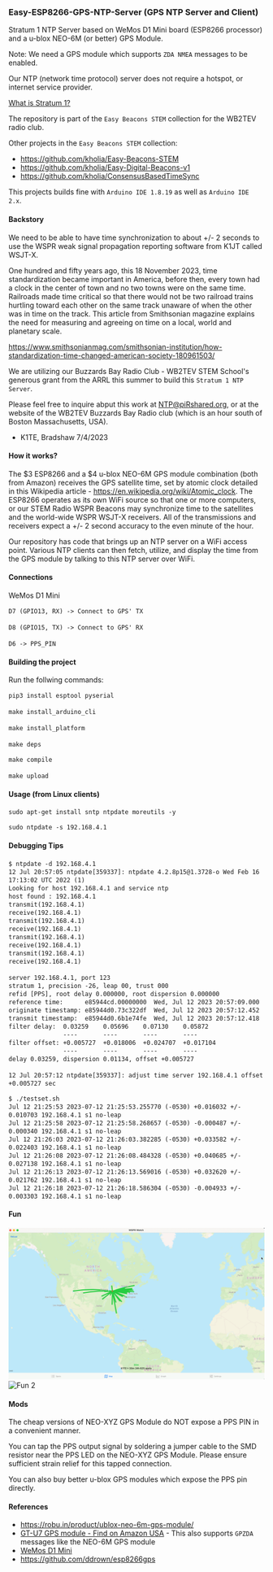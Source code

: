 ### Easy-ESP8266-GPS-NTP-Server (GPS NTP Server and Client)

Stratum 1 NTP Server based on WeMos D1 Mini board (ESP8266 processor) and a
u-blox NEO-6M (or better) GPS Module.

Note: We need a GPS module which supports `ZDA NMEA` messages to be enabled.

Our NTP (network time protocol) server does not require a hotspot, or internet
service provider.

[What is Stratum 1?](https://endruntechnologies.com/products/ntp-time-servers/stratum1)

The repository is part of the `Easy Beacons STEM` collection for the WB2TEV
radio club.

Other projects in the `Easy Beacons STEM` collection:

- https://github.com/kholia/Easy-Beacons-STEM
- https://github.com/kholia/Easy-Digital-Beacons-v1
- https://github.com/kholia/ConsensusBasedTimeSync

This projects builds fine with `Arduino IDE 1.8.19` as well as `Arduino IDE
2.x`.


#### Backstory

We need to be able to have time synchronization to about +/- 2 seconds to use
the WSPR weak signal propagation reporting software from K1JT called WSJT-X.

One hundred and fifty years ago, this 18 November 2023, time standardization
became important in America, before then, every town had a clock in the center
of town and no two towns were on the same time.  Railroads made time critical so
that there would not be two railroad trains hurtling toward each other on the
same track unaware of when the other was in time on the track.  This article
from Smithsonian magazine explains the need for measuring and agreeing on time
on a local, world and planetary scale.

https://www.smithsonianmag.com/smithsonian-institution/how-standardization-time-changed-american-society-180961503/

We are utilizing our Buzzards Bay Radio Club - WB2TEV STEM School's generous
grant from the ARRL this summer to build this `Stratum 1 NTP Server`.

Please feel free to inquire abput this work at NTP@piRshared.org, or at the
website of the WB2TEV Buzzards Bay Radio club (which is an hour south of Boston
Massachusetts, USA).

- K1TE, Bradshaw 7/4/2023


#### How it works?

The $3 ESP8266 and a $4 u-blox NEO-6M GPS module combination (both from
Amazon) receives the GPS satellite time, set by atomic clock detailed in this
Wikipedia article - https://en.wikipedia.org/wiki/Atomic_clock. The ESP8266
operates as its own WiFi source so that one or more computers, or our STEM
Radio WSPR Beacons may synchronize time to the satellites and the world-wide
WSPR WSJT-X receivers. All of the transmissions and receivers expect a +/- 2
second accuracy to the even minute of the hour.

Our repository has code that brings up an NTP server on a WiFi access point.
Various NTP clients can then fetch, utilize, and display the time from the GPS
module by talking to this NTP server over WiFi.


#### Connections

WeMos D1 Mini

```
D7 (GPIO13, RX) -> Connect to GPS' TX

D8 (GPIO15, TX) -> Connect to GPS' RX

D6 -> PPS_PIN
```


#### Building the project

Run the follwing commands:

```
pip3 install esptool pyserial

make install_arduino_cli

make install_platform

make deps
```

```
make compile

make upload
```


#### Usage (from Linux clients)

```
sudo apt-get install sntp ntpdate moreutils -y
```

```
sudo ntpdate -s 192.168.4.1
```


#### Debugging Tips

```
$ ntpdate -d 192.168.4.1
12 Jul 20:57:05 ntpdate[359337]: ntpdate 4.2.8p15@1.3728-o Wed Feb 16 17:13:02 UTC 2022 (1)
Looking for host 192.168.4.1 and service ntp
host found : 192.168.4.1
transmit(192.168.4.1)
receive(192.168.4.1)
transmit(192.168.4.1)
receive(192.168.4.1)
transmit(192.168.4.1)
receive(192.168.4.1)
transmit(192.168.4.1)
receive(192.168.4.1)

server 192.168.4.1, port 123
stratum 1, precision -26, leap 00, trust 000
refid [PPS], root delay 0.000000, root dispersion 0.000000
reference time:      e85944cd.00000000  Wed, Jul 12 2023 20:57:09.000
originate timestamp: e85944d0.73c322df  Wed, Jul 12 2023 20:57:12.452
transmit timestamp:  e85944d0.6b1e74fe  Wed, Jul 12 2023 20:57:12.418
filter delay:  0.03259    0.05696    0.07130    0.05872
               ----       ----       ----       ----
filter offset: +0.005727  +0.018006  +0.024707  +0.017104
               ----       ----       ----       ----
delay 0.03259, dispersion 0.01134, offset +0.005727

12 Jul 20:57:12 ntpdate[359337]: adjust time server 192.168.4.1 offset +0.005727 sec
```

```
$ ./testset.sh
Jul 12 21:25:53 2023-07-12 21:25:53.255770 (-0530) +0.016032 +/- 0.010703 192.168.4.1 s1 no-leap
Jul 12 21:25:58 2023-07-12 21:25:58.268657 (-0530) -0.000487 +/- 0.000340 192.168.4.1 s1 no-leap
Jul 12 21:26:03 2023-07-12 21:26:03.382285 (-0530) +0.033582 +/- 0.022403 192.168.4.1 s1 no-leap
Jul 12 21:26:08 2023-07-12 21:26:08.484328 (-0530) +0.040685 +/- 0.027138 192.168.4.1 s1 no-leap
Jul 12 21:26:13 2023-07-12 21:26:13.569016 (-0530) +0.032620 +/- 0.021762 192.168.4.1 s1 no-leap
Jul 12 21:26:18 2023-07-12 21:26:18.586304 (-0530) -0.004933 +/- 0.003303 192.168.4.1 s1 no-leap
```


#### Fun

![Fun](./wsprGIT.gif)
![Fun 2](./two.gif)


#### Mods

The cheap versions of NEO-XYZ GPS Module do NOT expose a PPS PIN in a
convenient manner.

You can tap the PPS output signal by soldering a jumper cable to the SMD
resistor near the PPS LED on the NEO-XYZ GPS Module. Please ensure sufficient
strain relief for this tapped connection.

You can also buy better u-blox GPS modules which expose the PPS pin directly.


#### References

- https://robu.in/product/ublox-neo-6m-gps-module/
- [GT-U7 GPS module - Find on Amazon USA](https://www.amazon.com/dp/B0B31NRSD2) - This also supports `GPZDA` messages like the NEO-6M GPS module
- [WeMos D1 Mini](https://robu.in/product/d1-mini-v2-nodemcu-4m-bytes-lua-wifi-internet-of-things-development-board-based-esp8266/)
- https://github.com/ddrown/esp8266gps
